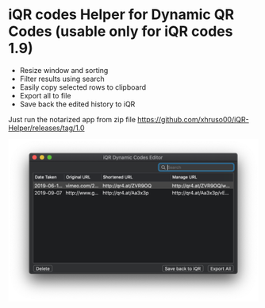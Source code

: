 # iQR codes Helper for Dynamic QR Codes (usable only for iQR codes 1.9)

- Resize window and sorting
- Filter results using search
- Easily copy selected rows to clipboard
- Export all to file
- Save back the edited history to iQR

Just run the notarized app from zip file https://github.com/xhruso00/iQR-Helper/releases/tag/1.0

![logo](https://github.com/xhruso00/iQR-Helper/blob/master/iQRHelper.png)

